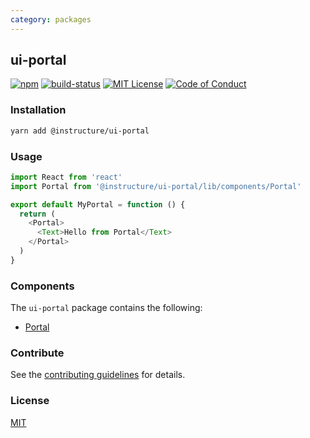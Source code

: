 ```yaml
---
category: packages
---
```


## ui-portal

[![npm][npm]][npm-url]
[![build-status][build-status]][build-status-url]
[![MIT License][license-badge]][LICENSE]
[![Code of Conduct][coc-badge]][coc]

### Installation

```sh
yarn add @instructure/ui-portal
```

### Usage

```js
import React from 'react'
import Portal from '@instructure/ui-portal/lib/components/Portal'

export default MyPortal = function () {
  return (
    <Portal>
      <Text>Hello from Portal</Text>
    </Portal>
  )
}
```

### Components
The `ui-portal` package contains the following:
- [Portal](#Portal)

### Contribute

See the [contributing guidelines](#contributing) for details.

### License

[MIT](LICENSE)

[npm]: https://img.shields.io/npm/v/@instructure/ui-portal.svg
[npm-url]: https://npmjs.com/package/@instructure/ui-portal

[build-status]: https://travis-ci.org/instructure/instructure-ui.svg?branch=master
[build-status-url]: https://travis-ci.org/instructure/instructure-ui "Travis CI"

[license-badge]: https://img.shields.io/npm/l/instructure-ui.svg?style=flat-square
[license]: https://github.com/instructure/instructure-ui/blob/master/LICENSE

[coc-badge]: https://img.shields.io/badge/code%20of-conduct-ff69b4.svg?style=flat-square
[coc]: https://github.com/instructure/instructure-ui/blob/master/CODE_OF_CONDUCT.md
